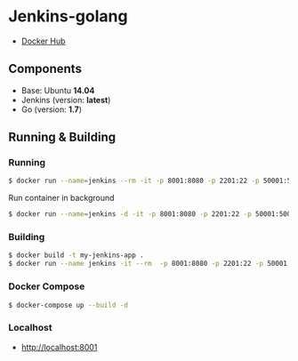 # Jenkins-golang

* [Docker Hub]

## Components

* Base: Ubuntu **14.04**
* Jenkins (version: **latest**)
* Go (version: **1.7**)

## Running & Building

### Running

```sh
$ docker run --name=jenkins --rm -it -p 8001:8080 -p 2201:22 -p 50001:50000 -v $(pwd)/var/jenkins_home:/var/jenkins_home -v $(pwd)/root/.ssh:/root/.ssh pitchanon/jenkins-golang 
```

Run container in background

```sh
$ docker run --name=jenkins -d -it -p 8001:8080 -p 2201:22 -p 50001:50000 --restart=always -v $(pwd)/var/jenkins_home:/var/jenkins_home -v $(pwd)/root/.ssh:/root/.ssh pitchanon/jenkins-golang 
```

### Building

```sh
$ docker build -t my-jenkins-app .
$ docker run --name jenkins -it --rm  -p 8001:8080 -p 2201:22 -p 50001:50000 -v $(pwd)/var/jenkins_home:/var/jenkins_home -v $(pwd)/root/.ssh:/root/.ssh my-jenkins-app
```

### Docker Compose

```sh
$ docker-compose up --build -d
```

### Localhost
* [http://localhost:8001]

[Docker Hub]: https://hub.docker.com/r/pitchanon/jenkins-golang/
[http://localhost:8001]: http://localhost:8001
